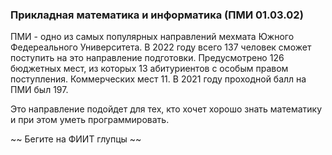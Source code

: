 ### Прикладная математика и информатика (ПМИ 01.03.02)

ПМИ - одно из самых популярных направлений мехмата Южного Федереального Университета. 
В 2022 году всего 137 человек сможет поступить на это направление подготовки. 
Предусмотрено 126 бюджетных мест, из которых 13 абитуриентов с особым правом поступления. Коммерческих мест 11.
В 2021 году проходной балл на ПМИ был 197. 

Это направление подойдет для тех, кто хочет хорошо знать математику и при этом уметь программировать.

~~ Бегите на ФИИТ глупцы ~~